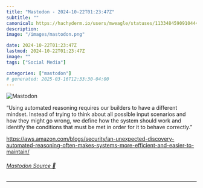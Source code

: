 ```yaml
---
title: "Mastodon - 2024-10-22T01:23:47Z"
subtitle: ""
canonical: https://hachyderm.io/users/mweagle/statuses/113348459091044454
description:
image: "/images/mastodon.png"

date: 2024-10-22T01:23:47Z
lastmod: 2024-10-22T01:23:47Z
image: ""
tags: ["Social Media"]

categories: ["mastodon"]
# generated: 2025-03-16T12:33:30-04:00
---
```

![Mastodon](/images/mastodon.png)

<p>“Using automated reasoning requires our builders to have a different mindset. Instead of trying to think about all possible input scenarios and how they might go wrong, we define how the system should work and identify the conditions that must be met in order for it to behave correctly.”</p><p><a href="https://aws.amazon.com/blogs/security/an-unexpected-discovery-automated-reasoning-often-makes-systems-more-efficient-and-easier-to-maintain/" target="_blank" rel="nofollow noopener noreferrer" translate="no"><span class="invisible">https://</span><span class="ellipsis">aws.amazon.com/blogs/security/</span><span class="invisible">an-unexpected-discovery-automated-reasoning-often-makes-systems-more-efficient-and-easier-to-maintain/</span></a></p>


###### [Mastodon Source 🐘](https://hachyderm.io/@mweagle/113348459091044454)

___
